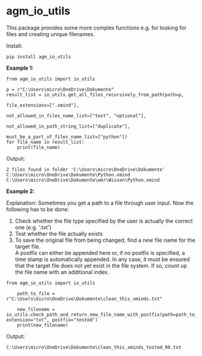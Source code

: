 # agm_io_utils

This package provides some more complex functions e.g. for looking for files and creating unique filenames.  

Install:  
```
pip install agm_io_utils
```
**Example 1:**
```
from agm_io_utils import io_utils

p = r"C:\Users\micro\OneDrive\Dokumente"
result_list = io_utils.get_all_files_recursively_from_path(path=p,
                                                           file_extensions=[".xmind"],
                                                           not_allowed_in_files_name_list=["test", "optional"],
                                                           not_allowed_in_path_string_list=["duplicate"],
                                                           must_be_a_part_of_files_name_list=["python"])
for file_name in result_list:
    print(file_name)
```
Output:  
```
2 files found in folder 'C:\Users\micro\OneDrive\Dokumente'
C:\Users\micro\OneDrive\Dokumente\Python.xmind
C:\Users\micro\OneDrive\Dokumente\wmr\Wissen\Python.xmind
``` 
**Example 2:**

Explanation: Sometimes you get a path to a file through user input. Now the following has to be done:

1. Check whether the file type specified by the user is actually the correct one (e.g. '.txt')
2. Test whether the file actually exists
3. To save the original file from being changed, find a new file name for the target file.  
   A postfix can either be appended here or, if no postfix is specified, a time stamp is automatically appended. In any case, it must be ensured that the target file does not yet exist in the file system. 
   If so, count up the file name with an additional index.
```
from agm_io_utils import io_utils

    path_to_file = r"C:\Users\micro\OneDrive\Dokumente\clean_this_xminds.txt"  
    
    new_filename = io_utils.check_path_and_return_new_file_name_with_postfix(path=path_to_file, extension="txt", postfix="tested")
    print(new_filename)
```
Output:
```
C:\Users\micro\OneDrive\Dokumente\clean_this_xminds_tested_06.txt
```



